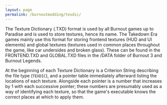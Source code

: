 ```yaml
---
layout: page
permalink: /burnoutmodding/texdic/
---
```


The Texture Dictionary (.TXD) format is used by all Burnout games up to Paradise and is used to store textures, hence its name. The Takedown Era games mainly use this format for storing frontend textures (HUD and UI elements) and global textures (textures used in common places throughout the game, like car undersides and broken glass). These can be found in the FRONTEND.TXD and GLOBAL.TXD files in the /DATA folder of Burnout 3 and Burnout Legends.

At the beginning of each Texture Dictionary is a Criterion String describing the file type (`TEXDIC`), and a pointer table immediately afterward listing the locations of each texture. Alongside each pointer is a number that increases by 1 with each successive pointer; these numbers are presumably used as a way of identifying each texture, so that the game's executable knows the correct places at which to apply them.